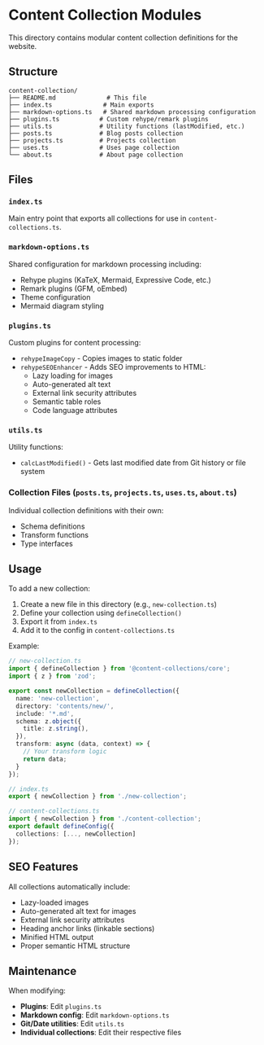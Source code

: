 # Content Collection Modules

This directory contains modular content collection definitions for the website.

## Structure

```
content-collection/
├── README.md              # This file
├── index.ts              # Main exports
├── markdown-options.ts   # Shared markdown processing configuration
├── plugins.ts           # Custom rehype/remark plugins
├── utils.ts             # Utility functions (lastModified, etc.)
├── posts.ts             # Blog posts collection
├── projects.ts          # Projects collection
├── uses.ts              # Uses page collection
└── about.ts             # About page collection
```

## Files

### `index.ts`
Main entry point that exports all collections for use in `content-collections.ts`.

### `markdown-options.ts`
Shared configuration for markdown processing including:
- Rehype plugins (KaTeX, Mermaid, Expressive Code, etc.)
- Remark plugins (GFM, oEmbed)
- Theme configuration
- Mermaid diagram styling

### `plugins.ts`
Custom plugins for content processing:
- `rehypeImageCopy` - Copies images to static folder
- `rehypeSEOEnhancer` - Adds SEO improvements to HTML:
  - Lazy loading for images
  - Auto-generated alt text
  - External link security attributes
  - Semantic table roles
  - Code language attributes

### `utils.ts`
Utility functions:
- `calcLastModified()` - Gets last modified date from Git history or file system

### Collection Files (`posts.ts`, `projects.ts`, `uses.ts`, `about.ts`)
Individual collection definitions with their own:
- Schema definitions
- Transform functions
- Type interfaces

## Usage

To add a new collection:

1. Create a new file in this directory (e.g., `new-collection.ts`)
2. Define your collection using `defineCollection()`
3. Export it from `index.ts`
4. Add it to the config in `content-collections.ts`

Example:
```typescript
// new-collection.ts
import { defineCollection } from '@content-collections/core';
import { z } from 'zod';

export const newCollection = defineCollection({
  name: 'new-collection',
  directory: 'contents/new/',
  include: '*.md',
  schema: z.object({
    title: z.string(),
  }),
  transform: async (data, context) => {
    // Your transform logic
    return data;
  }
});

// index.ts
export { newCollection } from './new-collection';

// content-collections.ts
import { newCollection } from './content-collection';
export default defineConfig({
  collections: [..., newCollection]
});
```

## SEO Features

All collections automatically include:
- Lazy-loaded images
- Auto-generated alt text for images
- External link security attributes
- Heading anchor links (linkable sections)
- Minified HTML output
- Proper semantic HTML structure

## Maintenance

When modifying:
- **Plugins**: Edit `plugins.ts`
- **Markdown config**: Edit `markdown-options.ts`
- **Git/Date utilities**: Edit `utils.ts`
- **Individual collections**: Edit their respective files

